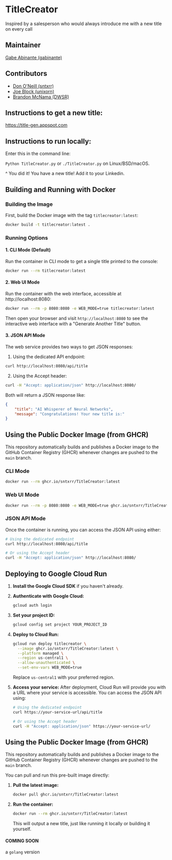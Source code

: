# TitleCreator
Inspired by a salesperson who would always introduce me with a new title on every call

## Maintainer
[Gabe Abinante (gabinante)](https://github.com/gabinante)

## Contributors

* [Don O'Neill (sntxrr)](https://github.com/sntxrr)
* [Joe Block (unixorn)](https://github.com/unixorn)
* [Brandon McNama (DWSR)](https://github.com/DWSR)


## Instructions to get a new title:
https://title-gen.appspot.com

## Instructions to run locally:
Enter this in the command line:

`Python TitleCreator.py` or `./TitleCreator.py` on Linux/BSD/macOS.

^ You did it! You have a new title! Add it to your Linkedin.

## Building and Running with Docker

### Building the Image
First, build the Docker image with the tag `titlecreator:latest`:

```bash
docker build -t titlecreator:latest .
```

### Running Options

#### 1. CLI Mode (Default)
Run the container in CLI mode to get a single title printed to the console:

```bash
docker run --rm titlecreator:latest
```

#### 2. Web UI Mode
Run the container with the web interface, accessible at http://localhost:8080:

```bash
docker run --rm -p 8080:8080 -e WEB_MODE=true titlecreator:latest
```

Then open your browser and visit `http://localhost:8080` to see the interactive web interface with a "Generate Another Title" button.

#### 3. JSON API Mode
The web service provides two ways to get JSON responses:

1. Using the dedicated API endpoint:
```bash
curl http://localhost:8080/api/title
```

2. Using the Accept header:
```bash
curl -H "Accept: application/json" http://localhost:8080/
```

Both will return a JSON response like:
```json
{
    "title": "AI Whisperer of Neural Networks",
    "message": "Congratulations! Your new title is:"
}
```

## Using the Public Docker Image (from GHCR)

This repository automatically builds and publishes a Docker image to the GitHub Container Registry (GHCR) whenever changes are pushed to the `main` branch.

### CLI Mode
```bash
docker run --rm ghcr.io/sntxrr/TitleCreator:latest
```

### Web UI Mode
```bash
docker run --rm -p 8080:8080 -e WEB_MODE=true ghcr.io/sntxrr/TitleCreator:latest
```

### JSON API Mode
Once the container is running, you can access the JSON API using either:

```bash
# Using the dedicated endpoint
curl http://localhost:8080/api/title

# Or using the Accept header
curl -H "Accept: application/json" http://localhost:8080/
```

## Deploying to Google Cloud Run

1. **Install the Google Cloud SDK** if you haven't already.

2. **Authenticate with Google Cloud:**
   ```bash
   gcloud auth login
   ```

3. **Set your project ID:**
   ```bash
   gcloud config set project YOUR_PROJECT_ID
   ```

4. **Deploy to Cloud Run:**
   ```bash
   gcloud run deploy titlecreator \
     --image ghcr.io/sntxrr/TitleCreator:latest \
     --platform managed \
     --region us-central1 \
     --allow-unauthenticated \
     --set-env-vars WEB_MODE=true
   ```

   Replace `us-central1` with your preferred region.

5. **Access your service:**
   After deployment, Cloud Run will provide you with a URL where your service is accessible.
   You can access the JSON API using:
   ```bash
   # Using the dedicated endpoint
   curl https://your-service-url/api/title
   
   # Or using the Accept header
   curl -H "Accept: application/json" https://your-service-url/
   ```


## Using the Public Docker Image (from GHCR)

This repository automatically builds and publishes a Docker image to the GitHub Container Registry (GHCR) whenever changes are pushed to the `main` branch.

You can pull and run this pre-built image directly:

1.  **Pull the latest image:**
    ```bash
    docker pull ghcr.io/sntxrr/TitleCreator:latest
    ```


2.  **Run the container:**
    ```bash
    docker run --rm ghcr.io/sntxrr/TitleCreator:latest
    ```

    This will output a new title, just like running it locally or building it yourself.


#### COMING SOON

a `golang` version 